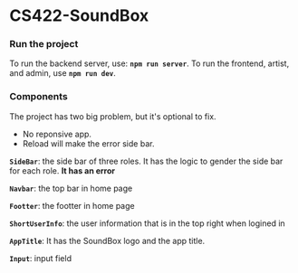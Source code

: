 # CS422-SoundBox

### Run the project

To run the backend server, use: **`npm run server`**. 
To run the frontend, artist, and admin, use **`npm run dev`**.

### Components

The project has two big problem, but it's optional to fix.
- No reponsive app.
- Reload will make the error side bar.


**`SideBar`**: the side bar of three roles. It has the logic to gender the side bar for each role. **It has an error**

**`Navbar`**: the top bar in home page

**`Footter`**: the footter in home page

**`ShortUserInfo`**: the user information that is in the top right when logined in

**`AppTitle`**: It has the SoundBox logo and the app title.

**`Input`**: input field





